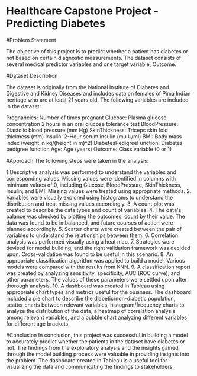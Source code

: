 # Healthcare Capstone Project - Predicting Diabetes

#Problem Statement

The objective of this project is to predict whether a patient has diabetes or not based on certain diagnostic measurements. The dataset consists of several medical predictor variables and one target variable, Outcome.

#Dataset Description

The dataset is originally from the National Institute of Diabetes and Digestive and Kidney Diseases and includes data on females of Pima Indian heritage who are at least 21 years old. The following variables are included in the dataset:

Pregnancies: Number of times pregnant
Glucose: Plasma glucose concentration 2 hours in an oral glucose tolerance test
BloodPressure: Diastolic blood pressure (mm Hg)
SkinThickness: Triceps skin fold thickness (mm)
Insulin: 2-Hour serum insulin (mu U/ml)
BMI: Body mass index (weight in kg/(height in m)^2)
DiabetesPedigreeFunction: Diabetes pedigree function
Age: Age (years)
Outcome: Class variable (0 or 1)

#Approach
The following steps were taken in the analysis:

1.Descriptive analysis was performed to understand the variables and corresponding values. Missing values were identified in columns with minimum values of 0, including Glucose, BloodPressure, SkinThickness, Insulin, and BMI. Missing values were treated using appropriate methods.
2. Variables were visually explored using histograms to understand the distribution and treat missing values accordingly.
3. A count plot was created to describe the data types and count of variables.
4. The data's balance was checked by plotting the outcomes' count by their value. The data was found to be imbalanced, and future courses of action were planned accordingly.
5. Scatter charts were created between the pair of variables to understand the relationships between them.
6. Correlation analysis was performed visually using a heat map.
7. Strategies were devised for model building, and the right validation framework was decided upon. Cross-validation was found to be useful in this scenario.
8. An appropriate classification algorithm was applied to build a model. Various models were compared with the results from KNN.
9. A classification report was created by analyzing sensitivity, specificity, AUC (ROC curve), and other parameters. The values of these parameters were settled upon after thorough analysis.
10. A dashboard was created in Tableau using appropriate chart types and metrics useful for the business. The dashboard included a pie chart to describe the diabetic/non-diabetic population, scatter charts between relevant variables, histogram/frequency charts to analyze the distribution of the data, a heatmap of correlation analysis among relevant variables, and a bubble chart analyzing different variables for different age brackets.

#Conclusion
In conclusion, this project was successful in building a model to accurately predict whether the patients in the dataset have diabetes or not. The findings from the exploratory analysis and the insights gained through the model building process were valuable in providing insights into the problem. The dashboard created in Tableau is a useful tool for visualizing the data and communicating the findings to stakeholders.
